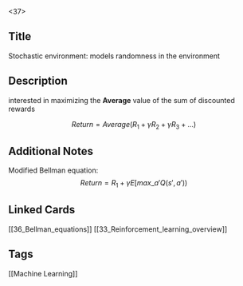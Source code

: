 <37>

## Title
Stochastic environment: models randomness in the environment

## Description
interested in maximizing the **Average** value of the sum of discounted rewards


$$Return = Average(R_1 + \gamma R_2 + \gamma R_3 + ... )$$


## Additional Notes
Modified Bellman equation:
$$Return = R_1 + \gamma E[max\_a' Q(s',a'))$$


## Linked Cards
[[36_Bellman_equations]]
[[33_Reinforcement_learning_overview]]

## Tags
[[Machine Learning]] 
